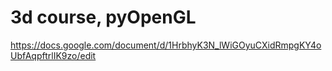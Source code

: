 3d course, pyOpenGL
==================

https://docs.google.com/document/d/1HrbhyK3N_lWiGOyuCXidRmpgKY4oUbfAqpftrlIK9zo/edit
